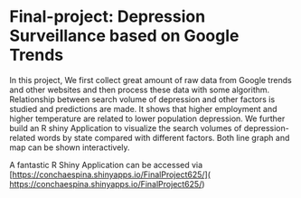 # Final-project: Depression Surveillance based on Google Trends

In this project, We first collect great amount of raw data from Google trends and other websites and then process these data with some algorithm. Relationship between search volume of depression and other factors is studied and predictions are made. It shows that higher employment and higher temperature are related to lower population depression. We further build an R shiny Application to visualize the search volumes of depression-related words by state compared with different factors. Both line graph and map can be shown interactively.

A fantastic R Shiny Application can be accessed via [https://conchaespina.shinyapps.io/FinalProject625/]( https://conchaespina.shinyapps.io/FinalProject625/)
